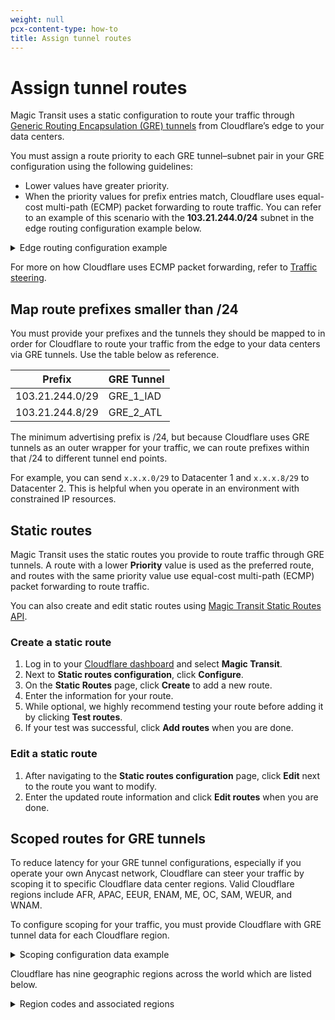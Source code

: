```yaml
---
weight: null
pcx-content-type: how-to
title: Assign tunnel routes
---
```


# Assign tunnel routes

Magic Transit uses a static configuration to route your traffic through [Generic Routing Encapsulation (GRE) tunnels](/about/tunnels-and-encapsulation) from Cloudflare’s edge to your data centers.

You must assign a route priority to each GRE tunnel–subnet pair in your GRE configuration using the following guidelines:

- Lower values have greater priority.
- When the priority values for prefix entries match, Cloudflare uses equal-cost multi-path (ECMP) packet forwarding to route traffic. You can refer to an example of this scenario with the **103.21.244.0/24** subnet in the edge routing configuration example below.

<details>
  <summary>Edge routing configuration example</summary>
  <div>
    <table>
      <thead>
        <tr>
          <th>
            <strong>GRE tunnel</strong>
          </th>
          <th>
            <strong>Subnet</strong>
          </th>
          <th>
            <strong>Priority</strong>
          </th>
        </tr>
      </thead>
      <tbody>
        <tr>
          <td>GRE_1_IAD</td>
          <td>
            <strong>103.21.244.0/24</strong>
          </td>
          <td>100</td>
        </tr>
        <tr>
          <td>GRE_2_IAD</td>
          <td>
            <strong>103.21.244.0/24</strong>
          </td>
          <td>100</td>
        </tr>
        <tr>
          <td>GRE_3_ATL</td>
          <td>
            <strong>103.21.244.0/24</strong>
          </td>
          <td>100</td>
        </tr>
        <tr>
          <td>GRE_4_ATL</td>
          <td>
            <strong>103.21.244.0/24</strong>
          </td>
          <td>100</td>
        </tr>
        <tr>
          <td>GRE_1_IAD</td>
          <td>103.21.245.0/24</td>
          <td>200</td>
        </tr>
        <tr>
          <td>GRE_2_IAD</td>
          <td>103.21.245.0/24</td>
          <td>200</td>
        </tr>
        <tr>
          <td>GRE_3_ATL</td>
          <td>103.21.245.0/24</td>
          <td>100</td>
        </tr>
        <tr>
          <td>GRE_4_ATL</td>
          <td>103.21.245.0/24</td>
          <td>100</td>
        </tr>
      </tbody>
    </table>
  </div>
</details>

For more on how Cloudflare uses ECMP packet forwarding, refer to [Traffic steering](/about/traffic-steering).

## Map route prefixes smaller than /24

You must provide your prefixes and the tunnels they should be mapped to in order for Cloudflare to route your traffic from the edge to your data centers via GRE tunnels. Use the table below as reference.

| Prefix          | GRE Tunnel |
| --------------- | ---------- |
| 103.21.244.0/29 | GRE_1_IAD  |
| 103.21.244.8/29 | GRE_2_ATL  |

The minimum advertising prefix is /24, but because Cloudflare uses GRE tunnels as an outer wrapper for your traffic, we can route prefixes within that /24 to different tunnel end points.

For example, you can send `x.x.x.0/29` to Datacenter 1 and `x.x.x.8/29` to Datacenter 2. This is helpful when you operate in an environment with constrained IP resources.

## Static routes

Magic Transit uses the static routes you provide to route traffic through GRE tunnels. A route with a lower **Priority** value is used as the preferred route, and routes with the same priority value use equal-cost multi-path (ECMP) packet forwarding to route traffic.

You can also create and edit static routes using [Magic Transit Static Routes API](https://api.cloudflare.com/#magic-transit-static-routes-properties).

### Create a static route

1. Log in to your [Cloudflare dashboard](https://dash.cloudflare.com/login) and select **Magic Transit**.
1. Next to **Static routes configuration**, click **Configure**.
1. On the **Static Routes** page, click **Create** to add a new route.
1. Enter the information for your route.
1. While optional, we highly recommend testing your route before adding it by clicking **Test routes**.
1. If your test was successful, click **Add routes** when you are done.

### Edit a static route

1. After navigating to the **Static routes configuration** page, click **Edit** next to the route you want to modify.
1. Enter the updated route information and click **Edit routes** when you are done.

## Scoped routes for GRE tunnels

To reduce latency for your GRE tunnel configurations, especially if you operate your own Anycast network, Cloudflare can steer your traffic by scoping it to specific Cloudflare data center regions. Valid Cloudflare regions include AFR, APAC, EEUR, ENAM, ME, OC, SAM, WEUR, and WNAM.

To configure scoping for your traffic, you must provide Cloudflare with GRE tunnel data for each Cloudflare region.

<details>
  <summary>Scoping configuration data example</summary>
  <div>
    <table>
      <thead>
        <tr>
          <th>GRE tunnel</th>
          <th>Region code</th>
        </tr>
      </thead>
      <tbody>
        <tr>
          <td>GRE_1_IAD</td>
          <td>AFR</td>
        </tr>
        <tr>
          <td>GRE_2_IAD</td>
          <td>EEUR</td>
        </tr>
        <tr>
          <td>GRE_3_ATL</td>
          <td>ENAM</td>
        </tr>
        <tr>
          <td>GRE_4_ATL</td>
          <td>ME</td>
        </tr>
      </tbody>
    </table>
  </div>
</details>

Cloudflare has nine geographic regions across the world which are listed below.

<details>
  <summary>Region codes and associated regions</summary>
  <div>
    <table>
      <thead>
        <tr>
          <th>Region code</th>
          <th>Region</th>
        </tr>
      </thead>
      <tbody>
        <tr>
          <td>AFR</td>
          <td>Africa</td>
        </tr>
        <tr>
          <td>APAC</td>
          <td>Asia Pacific</td>
        </tr>
        <tr>
          <td>EEUR</td>
          <td>Eastern Europe</td>
        </tr>
        <tr>
          <td>ENAM</td>
          <td>Eastern North America</td>
        </tr>
        <tr>
          <td>ME</td>
          <td>Middle East</td>
        </tr>
        <tr>
          <td>OC</td>
          <td>Oceania</td>
        </tr>
        <tr>
          <td>SAM</td>
          <td>South America</td>
        </tr>
        <tr>
          <td>WEUR</td>
          <td>Western Europe</td>
        </tr>
        <tr>
          <td>WNAM</td>
          <td>Western North America</td>
        </tr>
      </tbody>
    </table>
  </div>
</details>
